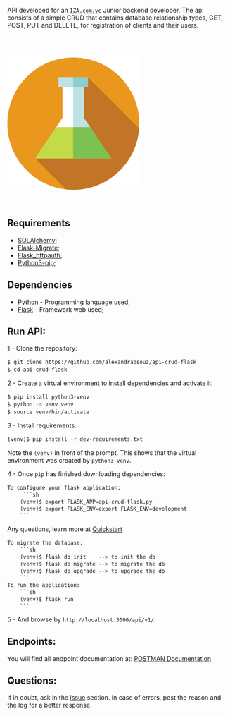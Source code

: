 
 API developed for an [`IZA.com.vc`](https://iza.com.vc/) Junior backend developer.
The api consists of a simple CRUD that contains database relationship types, GET, POST, PUT and DELETE, for registration of clients and their users.
<br><br><br><br>

<img src="https://github.com/alexandrabsouz/api-crud-flask/blob/main/img/flask_frasco.png" min-width="200px" max-width="250px" width="300px" align="center" alt="Alexandra img">
<br><br><br>

## Requirements

* [SQLAlchemy](https://docs.sqlalchemy.org/en/14/);
* [Flask-Migrate](https://flask-migrate.readthedocs.io/en/latest/);
* [Flask_httpauth](https://flask-httpauth.readthedocs.io/en/latest/);
* [Python3-pip](https://pypi.org/project/pip/);


## Dependencies

* [Python](https://www.python.org/downloads/release/python-397/) - Programming language used;
* [Flask](https://flask.palletsprojects.com/en/2.0.x/) - Framework web used;



## Run API:

1 - Clone the repository:

```sh
$ git clone https://github.com/alexandrabsouz/api-crud-flask
$ cd api-crud-flask
```

2 - Create a virtual environment to install dependencies and activate it:

```sh
$ pip install python3-venv 
$ python -m venv venv 
$ source venv/bin/activate
```

3 - Install requirements:

```sh
(venv)$ pip install -r dev-requirements.txt
```
Note the `(venv)` in front of the prompt. This shows that the virtual environment was created by `python3-venv`.

4 - Once `pip` has finished downloading dependencies:

    To configure your flask application:
         ```sh
        (venv)$ export FLASK_APP=api-crud-flask.py
        (venv)$ export FLASK_ENV=export FLASK_ENV=development
        ```
   Any questions, learn more at [Quickstart](https://flask.palletsprojects.com/en/2.0.x/quickstart/)

    To migrate the database:
        ```sh
        (venv)$ flask db init    --> to init the db
        (venv)$ flask db migrate --> to migrate the db
        (venv)$ flask db upgrade --> to upgrade the db
        ```
    To run the application:
        ```sh
        (venv)$ flask run
        ```
5 - And browse by `http://localhost:5000/api/v1/`.


## Endpoints:

You will find all endpoint documentation at: [POSTMAN Documentation](https://documenter.getpostman.com/view/14862182/UUy3A7Re)


## Questions:

If in doubt, ask in the [Issue](https://github.com/alexandrabsouz/api-crud-flask/issues) section. In case of errors, post the reason and the log for a better response.


